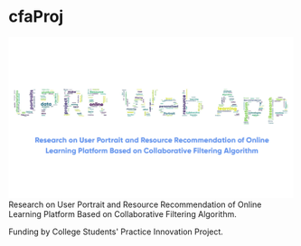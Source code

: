# cfaProj

![QQ截图20220302234200](./static/img/uprr.png)Research on User Portrait and Resource Recommendation of Online Learning
Platform Based on Collaborative Filtering Algorithm.

Funding by College Students' Practice Innovation Project.
